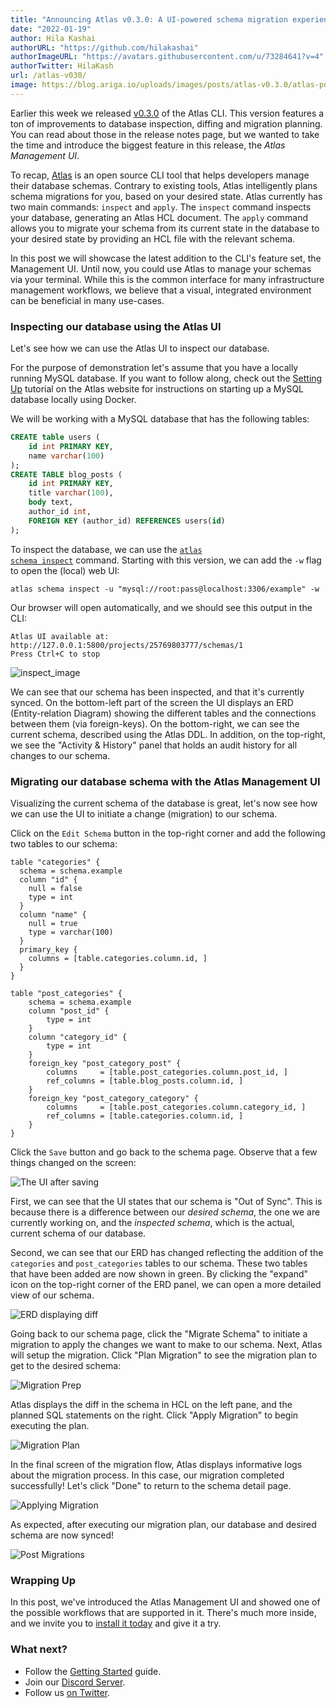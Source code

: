 ```yaml
---
title: "Announcing Atlas v0.3.0: A UI-powered schema migration experience"
date: "2022-01-19"
author: Hila Kashai
authorURL: "https://github.com/hilakashai"
authorImageURL: "https://avatars.githubusercontent.com/u/73284641?v=4"
authorTwitter: HilaKash
url: /atlas-v030/
image: https://blog.ariga.io/uploads/images/posts/atlas-v0.3.0/atlas-post-save.png
---
```


Earlier this week we released [v0.3.0](https://github.com/anthony-bible/atlas/releases/tag/v0.3.0) of the
Atlas CLI. This version features a ton of improvements to database inspection, diffing and migration planning.
You can read about those in the release notes page, but we wanted to take the time and introduce
the biggest feature in this release, the _Atlas Management UI_.

To recap, [Atlas](https://atlasgo.io/) is an open source CLI tool that helps developers manage their database schemas.
Contrary to existing tools, Atlas intelligently plans schema migrations for you, based on your desired state.
Atlas currently has two main commands: `inspect` and `apply`. The `inspect` command inspects your database, generating an Atlas HCL document.
The `apply` command allows you to migrate your schema from its current state in the database to your desired state by providing an HCL file with the relevant schema.

In this post we will showcase the latest addition to the CLI's feature set, the Management UI. Until now,
you could use Atlas to manage your schemas via your terminal. While this is the common interface for
many infrastructure management workflows, we believe that a visual, integrated environment can be
beneficial in many use-cases.

### Inspecting our database using the Atlas UI

Let's see how we can use the Atlas UI to inspect our database.

For the purpose of demonstration let's assume that you have a locally running MySQL database.
If you want to follow along, check out the [Setting Up](https://atlasgo.io/cli/getting-started/setting-up)
tutorial on the Atlas website for instructions on starting up a MySQL database locally using Docker.

We will be working with a MySQL database that has the following tables:

```sql
CREATE table users (
    id int PRIMARY KEY,
    name varchar(100)
);
CREATE TABLE blog_posts (
    id int PRIMARY KEY,
    title varchar(100),
    body text,
    author_id int,
    FOREIGN KEY (author_id) REFERENCES users(id)
);
```

To inspect the database, we can use the <code>[atlas schema inspect](https://atlasgo.io/cli-reference#atlas-schema-inspect)</code>
command. Starting with this version, we can add the `-w` flag to open the (local) web UI:

```text
atlas schema inspect -u "mysql://root:pass@localhost:3306/example" -w
```

Our browser will open automatically, and we should see this output in the CLI:
```text
Atlas UI available at: http://127.0.0.1:5800/projects/25769803777/schemas/1
Press Ctrl+C to stop
```

![inspect_image](https://blog.ariga.io/uploads/images/posts/atlas-v0.3.0/atlas-post-ui.png)

We can see that our schema has been inspected, and that it's currently synced. On the bottom-left
part of the screen the UI displays an ERD (Entity-relation Diagram) showing the different tables
and the connections between them (via foreign-keys). On the bottom-right, we can see the current
schema, described using the Atlas DDL.  In addition, on the top-right, we see the "Activity & History"
panel that holds an audit history for all changes to our schema.


### Migrating our database schema with the Atlas Management UI

Visualizing the current schema of the database is great, let's now see how we can use the UI
to initiate a change (migration) to our schema.

Click on the `Edit Schema` button in the top-right corner and add the following two tables to our schema:

```hcl
table "categories" {
  schema = schema.example
  column "id" {
    null = false
    type = int
  }
  column "name" {
    null = true
    type = varchar(100)
  }
  primary_key {
    columns = [table.categories.column.id, ]
  }
}

table "post_categories" {
    schema = schema.example
    column "post_id" {
        type = int
    }
    column "category_id" {
        type = int
    }
    foreign_key "post_category_post" {
        columns     = [table.post_categories.column.post_id, ]
        ref_columns = [table.blog_posts.column.id, ]
    }
    foreign_key "post_category_category" {
        columns     = [table.post_categories.column.category_id, ]
        ref_columns = [table.categories.column.id, ]
    }
}
```

Click the `Save` button and go back to the schema page. Observe that a few things changed on the screen:

![The UI after saving](https://blog.ariga.io/uploads/images/posts/atlas-v0.3.0/atlas-post-save.png)

First, we can see that the UI states that our schema is "Out of Sync". This is because there is a difference
between our *desired schema*, the one we are currently working on, and the *inspected schema*, which
is the actual, current schema of our database.

Second, we can  see that our ERD has changed reflecting the addition of the `categories` and `post_categories`
tables to our schema. These two tables that have been added are now shown in green. By clicking the "expand"
icon on the top-right corner of the ERD panel, we can open a more detailed view of our schema.

![ERD displaying diff](https://blog.ariga.io/uploads/images/posts/atlas-v0.3.0/atlas-post-erd.png)

Going back to our schema page, click the "Migrate Schema" to initiate a migration to apply the changes
we want to make to our schema. Next, Atlas will setup the migration. Click "Plan Migration" to see the migration
plan to get to the desired schema:

![Migration Prep](https://blog.ariga.io/uploads/images/posts/atlas-v0.3.0/atlas-migration-prep.png)

Atlas displays the diff in the schema in HCL on the left pane, and the planned SQL statements on the right.
Click "Apply Migration" to begin executing the plan.

![Migration Plan](https://blog.ariga.io/uploads/images/posts/atlas-v0.3.0/atlas-migration-plan.png)

In the final screen of the migration flow, Atlas displays informative logs about the migration process.
In this case, our migration completed successfully! Let's click "Done" to return to the schema detail
page.

![Applying Migration](https://blog.ariga.io/uploads/images/posts/atlas-v0.3.0/atlas-migration-apply.png)

As expected, after executing our migration plan, our database and desired schema are now synced!

![Post Migrations](https://blog.ariga.io/uploads/images/posts/atlas-v0.3.0/atlas-migration-post.png)

### Wrapping Up

In this post, we've introduced the Atlas Management UI and showed one of the possible workflows
that are supported in it. There's much more inside, and we invite you to [install it today](https://atlasgo.io/cli/getting-started/setting-up)
and give it a try.

### What next?
* Follow the [Getting Started](https://atlasgo.io/cli/getting-started/setting-up) guide.
* Join our [Discord Server](https://discord.gg/zZ6sWVg6NT).
* Follow us [on Twitter](https://twitter.com/ariga_io).
